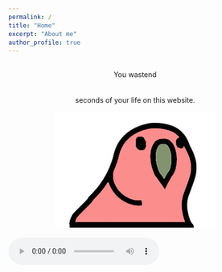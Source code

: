 ```yaml
---
permalink: /
title: "Home"
excerpt: "About me"
author_profile: true
---
```


<center><br>You wastend</center> 
<center><br></center>
<center><span id="seconds"></span></center>
<center><br>seconds of your life on this website.</center>


<script>
var sec = 0;
    function pad ( val ) { return val > 9 ? val : "0" + val; }
    setInterval( function(){
        document.getElementById("seconds").innerHTML=pad(++sec%9999999999999999999999999999999);
    }, 1000);
</script>
  
  
<center><br><img src="/files/wabbl.gif" alt="Wabbl" width="320" height="229"></center>
<br>
<audio controls loop>
  <source src="/files/nyan.mp3" type="audio/mp3">
  <source src="/files/nyan.mp3" type="audio/mp3">
Your browser does not support the audio element.
</audio>



